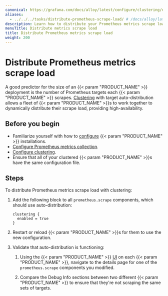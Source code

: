 ```yaml
---
canonical: https://grafana.com/docs/alloy/latest/configure/clustering/distribute-prometheus-scrape-load/
aliases:
  - ../../../tasks/distribute-prometheus-scrape-load/ # /docs/alloy/latest/tasks/distribute-prometheus-scrape-load/
description: Learn how to distribute your Prometheus metrics scrape load
menuTitle: Distribute metrics scrape load
title: Distribute Prometheus metrics scrape load
weight: 200
---
```


# Distribute Prometheus metrics scrape load

A good predictor for the size of an {{< param "PRODUCT_NAME" >}} deployment is the number of Prometheus targets each {{< param "PRODUCT_NAME" >}} scrapes.
[Clustering][] with target auto-distribution allows a fleet of {{< param "PRODUCT_NAME" >}}s to work together to dynamically distribute their scrape load, providing high-availability.

## Before you begin

- Familiarize yourself with how to [configure][] {{< param "PRODUCT_NAME" >}} installations.
- [Configure Prometheus metrics collection][].
- [Configure clustering][clustering].
- Ensure that all of your clustered {{< param "PRODUCT_NAME" >}}s have the same configuration file.

## Steps

To distribute Prometheus metrics scrape load with clustering:

1. Add the following block to all `prometheus.scrape` components, which should use auto-distribution:

   ```alloy
   clustering {
     enabled = true
   }
   ```

1. Restart or reload {{< param "PRODUCT_NAME" >}}s for them to use the new configuration.

1. Validate that auto-distribution is functioning:

   1. Using the {{< param "PRODUCT_NAME" >}} [UI][] on each {{< param "PRODUCT_NAME" >}}, navigate to the details page for one of the `prometheus.scrape` components you modified.

   1. Compare the Debug Info sections between two different {{< param "PRODUCT_NAME" >}} to ensure that they're not scraping the same sets of targets.

[Clustering]: ../../clustering/
[configure]: ../../../configure/
[Configure Prometheus metrics collection]: ../../../collect/prometheus-metrics/
[UI]: ../../../troubleshoot/debug/#component-detail-page
